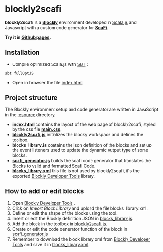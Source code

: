 # blockly2scafi #

**blockly2scafi** is a [**Blockly**](https://developers.google.com/blockly/) environment developed
in [Scala.js](http://www.scala-js.org/) and Javascript with a custom code generator for [**ScaFi**](https://scafi.github.io/).

**Try it in [Github pages](https://alemazzo.github.io/blockly2scafi/).**

## Installation

- Compile optimized Scala.js with [SBT](https://www.scala-sbt.org/) :

```
sbt fullOptJS
```

- Open in browser the file [index.html](src/main/resources/index.html)



## Project structure
The Blockly environment setup and code generator are written in JavaScript in the [resource](src/main/resources) directory:
- **[index.html](src/main/resources/index.html)** contains the layout of the web page of blockly2scafi, styled by the css file **[main.css](src/main/resources/main.css)**.
- **[blockly2scafi.js](src/main/resources/blockly2scafi.js)** initializes the blocky workspace and defines the toolbox.
- **[blocks_library.js](src/main/resources/blocks_library.js)** contains the json definition of the blocks and set up the event listeners used to update the dynamic output type of some blocks.
- **[scafi_generator.js](src/main/resources/scafi_generator.js)** builds the scafi code generator that translates the Blocks to valid and formatted Scafi Code.
- **[blocks_library.xml](src/main/resources/config/library.xml)** this file is not used by blockly2scafi, it's the exported [Blockly Developer Tools](https://blockly-demo.appspot.com/static/demos/blockfactory/index.html#) library.

## How to add or edit blocks
1. Open [Blockly Developer Tools](https://blockly-demo.appspot.com/static/demos/blockfactory/index.html#) .
2. Click on *Import Block Library* and upload the file [blocks_library.xml](src/main/resources/config/library.xml).
3. Define or edit the shape of the blocks using the tool.
4. Insert or edit the Blockly definition JSON in [blocks_library.js](src/main/resources/blocks_library.js).
5. Add the block in the toolbox in [blockly2scafi.js](src/main/resources/blockly2scafi.js).
6. Create or edit the code generator function of the block in [scafi_generator.js](src/main/resources/scafi_generator.js)
7. Remember to download the block library xml from [Blockly Developer Tools](https://blockly-demo.appspot.com/static/demos/blockfactory/index.html#) and save it in [blocks_library.xml](src/main/resources/config/library.xml).